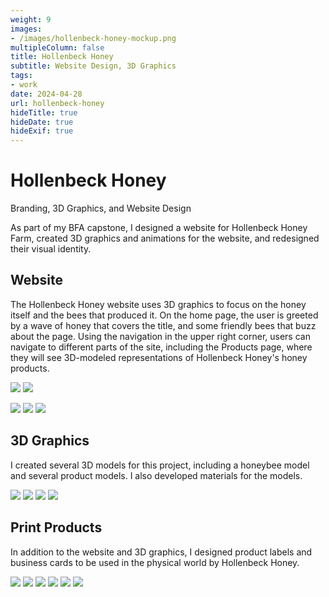 ```yaml
---
weight: 9
images:
- /images/hollenbeck-honey-mockup.png
multipleColumn: false
title: Hollenbeck Honey
subtitle: Website Design, 3D Graphics
tags:
- work
date: 2024-04-28
url: hollenbeck-honey
hideTitle: true
hideDate: true
hideExif: true
---
```

<div class="project-text">

# Hollenbeck Honey
<div class="subtitle">Branding, 3D Graphics, and Website Design</div>

As part of my BFA capstone, I designed a website for Hollenbeck Honey Farm, created 3D graphics and animations for the website, and redesigned their visual identity.

## Website
The Hollenbeck Honey website uses 3D graphics to focus on the honey itself and the bees that produced it. On the home page, the user is greeted by a wave of honey that covers the title, and some friendly bees that buzz about the page. Using the navigation in the upper right corner, users can navigate to different parts of the site, including the Products page, where they will see 3D-modeled representations of Hollenbeck Honey's honey products.

![](/images/hollenbeck-honey/HollenbeckHoney_Home.png)
![](/images/hollenbeck-honey/HollenbeckHoney_Products.png)

![](/images/hollenbeck-honey/HollenbeckHoney_Mobile_Menu.jpg)
![](/images/hollenbeck-honey/HollenbeckHoney_Mobile_Home.jpg)
![](/images/hollenbeck-honey/HollenbeckHoney_Mobile_Products.jpg)

## 3D Graphics
I created several 3D models for this project, including a honeybee model and several product models. I also developed materials for the models.

![](/images/hollenbeck-honey/HollenbeckHoney_Models_Bee1.png)
![](/images/hollenbeck-honey/HollenbeckHoney_Models_Bee2.png)
![](/images/hollenbeck-honey/HollenbeckHoney_Models_Honey.png)
![](/images/hollenbeck-honey/HollenbeckHoney_Models_HoneyComb.png)

## Print Products
In addition to the website and 3D graphics, I designed product labels and business cards to be used in the physical world by Hollenbeck Honey.

![](/images/hollenbeck-honey/HollenbeckHoney_Logo.png)
![](/images/hollenbeck-honey/HollenbeckHoney_Jars1.jpg)
![](/images/hollenbeck-honey/HollenbeckHoney_Jars2.jpg)
![](/images/hollenbeck-honey/HollenbeckHoney_BusinessCards_Front.png)
![](/images/hollenbeck-honey/HollenbeckHoney_BusinessCards_Back.png)
![](/images/hollenbeck-honey/HollenbeckHoney_BusinessCards.jpg)

</div>